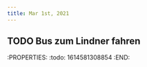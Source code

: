 ```yaml
---
title: Mar 1st, 2021
---
```


## TODO Bus zum Lindner fahren
:PROPERTIES:
:todo: 1614581308854
:END:
